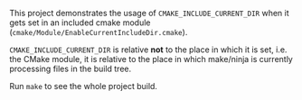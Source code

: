 This project demonstrates the usage of `CMAKE_INCLUDE_CURRENT_DIR` when it gets
set in an included cmake module (`cmake/Module/EnableCurrentIncludeDir.cmake`).

`CMAKE_INCLUDE_CURRENT_DIR` is relative **not** to the place in which it is set,
i.e. the CMake module, it is relative to the place in which make/ninja is
currently processing files in the build tree.

Run `make` to see the whole project build.